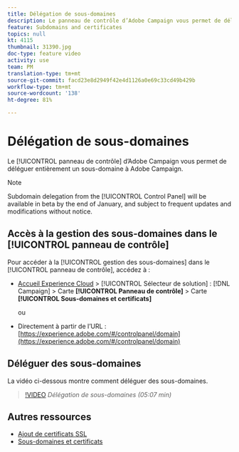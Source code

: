 ```yaml
---
title: Délégation de sous-domaines
description: Le panneau de contrôle d’Adobe Campaign vous permet de déléguer entièrement un sous-domaine à Adobe Campaign. Pour ce faire, suivez les étapes ci-après.
feature: Subdomains and certificates
topics: null
kt: 4115
thumbnail: 31390.jpg
doc-type: feature video
activity: use
team: PM
translation-type: tm+mt
source-git-commit: facd23e8d2949f42e4d1126a0e69c33cd49b429b
workflow-type: tm+mt
source-wordcount: '138'
ht-degree: 81%

---
```



# Délégation de sous-domaines

Le [!UICONTROL panneau de contrôle] d’Adobe Campaign vous permet de déléguer entièrement un sous-domaine à Adobe Campaign.

>[!NOTE]
>
>Subdomain delegation from the [!UICONTROL Control Panel] will be available in beta by the end of January, and subject to frequent updates and modifications without notice.

## Accès à la gestion des sous-domaines dans le [!UICONTROL panneau de contrôle]

Pour accéder à la [!UICONTROL gestion des sous-domaines] dans le [!UICONTROL panneau de contrôle], accédez à :

* [Accueil Experience Cloud](https://experience.adobe.com/#/home) > [!UICONTROL Sélecteur de solution] : [!DNL Campaign] > Carte **[!UICONTROL Panneau de contrôle]** > Carte **[!UICONTROL Sous-domaines et certificats]**

   ou
* Directement à partir de l’URL : [https://experience.adobe.com/#/controlpanel/domain](https://experience.adobe.com/#/controlpanel/domain)

## Déléguer des sous-domaines

La vidéo ci-dessous montre comment déléguer des sous-domaines.

>[!VIDEO](https://video.tv.adobe.com/v/31390?quality=12)
*Délégation de sous-domaines (05:07 min)*

## Autres ressources

* [Ajout de certificats SSL](/help/administrating/control-panel/adding-ssl-certificates.md)
* [Sous-domaines et certificats](https://docs.adobe.com/content/help/fr-FR/control-panel/using/subdomains-and-certificates/renewing-subdomain-certificate.html)
